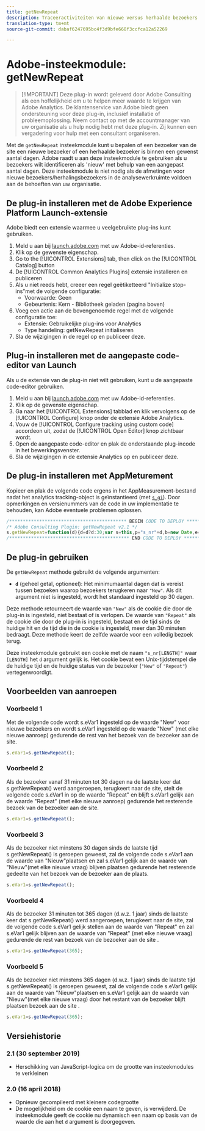 ```yaml
---
title: getNewRepeat
description: Traceeractiviteiten van nieuwe versus herhaalde bezoekers.
translation-type: tm+mt
source-git-commit: dabaf6247695bc4f3d9bfe668f3ccfca12a52269

---
```



# Adobe-insteekmodule: getNewRepeat

>[!IMPORTANT] Deze plug-in wordt geleverd door Adobe Consulting als een hoffelijkheid om u te helpen meer waarde te krijgen van Adobe Analytics. De klantenservice van Adobe biedt geen ondersteuning voor deze plug-in, inclusief installatie of probleemoplossing. Neem contact op met de accountmanager van uw organisatie als u hulp nodig hebt met deze plug-in. Zij kunnen een vergadering voor hulp met een consultant organiseren.

Met de `getNewRepeat` insteekmodule kunt u bepalen of een bezoeker van de site een nieuwe bezoeker of een herhaalde bezoeker is binnen een gewenst aantal dagen. Adobe raadt u aan deze insteekmodule te gebruiken als u bezoekers wilt identificeren als &#39;nieuw&#39; met behulp van een aangepast aantal dagen. Deze insteekmodule is niet nodig als de afmetingen voor nieuwe bezoekers/herhalingsbezoekers in de analysewerkruimte voldoen aan de behoeften van uw organisatie.

## De plug-in installeren met de Adobe Experience Platform Launch-extensie

Adobe biedt een extensie waarmee u veelgebruikte plug-ins kunt gebruiken.

1. Meld u aan bij [launch.adobe.com](https://launch.adobe.com) met uw Adobe-id-referenties.
1. Klik op de gewenste eigenschap.
1. Go to the [!UICONTROL Extensions] tab, then click on the [!UICONTROL Catalog] button
1. De [!UICONTROL Common Analytics Plugins] extensie installeren en publiceren
1. Als u niet reeds hebt, creeer een regel geëtiketteerd &quot;Initialize stop-ins&quot;met de volgende configuratie:
   * Voorwaarde: Geen
   * Gebeurtenis: Kern - Bibliotheek geladen (pagina boven)
1. Voeg een actie aan de bovengenoemde regel met de volgende configuratie toe:
   * Extensie: Gebruikelijke plug-ins voor Analytics
   * Type handeling: getNewRepeat initialiseren
1. Sla de wijzigingen in de regel op en publiceer deze.

## Plug-in installeren met de aangepaste code-editor van Launch

Als u de extensie van de plug-in niet wilt gebruiken, kunt u de aangepaste code-editor gebruiken.

1. Meld u aan bij [launch.adobe.com](https://launch.adobe.com) met uw Adobe-id-referenties.
1. Klik op de gewenste eigenschap.
1. Ga naar het [!UICONTROL Extensions] tabblad en klik vervolgens op de [!UICONTROL Configure] knop onder de extensie Adobe Analytics.
1. Vouw de [!UICONTROL Configure tracking using custom code] accordeon uit, zodat de [!UICONTROL Open Editor] knop zichtbaar wordt.
1. Open de aangepaste code-editor en plak de onderstaande plug-incode in het bewerkingsvenster.
1. Sla de wijzigingen in de extensie Analytics op en publiceer deze.

## De plug-in installeren met AppMeturement

Kopieer en plak de volgende code ergens in het AppMeasurement-bestand nadat het analytics tracking-object is geïnstantieerd (met [`s_gi`](../functions/s-gi.md)). Door opmerkingen en versienummers van de code in uw implementatie te behouden, kan Adobe eventuele problemen oplossen.

```js
/******************************************* BEGIN CODE TO DEPLOY *******************************************/
/* Adobe Consulting Plugin: getNewRepeat v2.1 */
s.getNewRepeat=function(d){d=d?d:30;var s=this,p="s_nr"+d,b=new Date,e=s.c_r(p),f=e.split("-"),c=b.getTime();b.setTime(c+864E5*d); if(""===e||18E4>c-f[0]&&"New"===f[1])return s.c_w(p,c+"-New",b),"New";s.c_w(p,c+"-Repeat",b);return"Repeat"};
/******************************************** END CODE TO DEPLOY ********************************************/
```

## De plug-in gebruiken

De `getNewRepeat` methode gebruikt de volgende argumenten:

* **`d`** (geheel getal, optioneel): Het minimumaantal dagen dat is vereist tussen bezoeken waarop bezoekers terugkeren naar `"New"`. Als dit argument niet is ingesteld, wordt het standaard ingesteld op 30 dagen.

Deze methode retourneert de waarde van `"New"` als de cookie die door de plug-in is ingesteld, niet bestaat of is verlopen. De waarde van `"Repeat"` als de cookie die door de plug-in is ingesteld, bestaat en de tijd sinds de huidige hit en de tijd die in de cookie is ingesteld, meer dan 30 minuten bedraagt. Deze methode keert de zelfde waarde voor een volledig bezoek terug.

Deze insteekmodule gebruikt een cookie met de naam `"s_nr[LENGTH]"` waar `[LENGTH]` het `d` argument gelijk is. Het cookie bevat een Unix-tijdstempel die de huidige tijd en de huidige status van de bezoeker (`"New"` of `"Repeat"`) vertegenwoordigt.

## Voorbeelden van aanroepen

### Voorbeeld 1

Met de volgende code wordt s.eVar1 ingesteld op de waarde &quot;New&quot; voor nieuwe bezoekers en wordt s.eVar1 ingesteld op de waarde &quot;New&quot; (met elke nieuwe aanroep) gedurende de rest van het bezoek van de bezoeker aan de site.

```js
s.eVar1=s.getNewRepeat();
```

### Voorbeeld 2

Als de bezoeker vanaf 31 minuten tot 30 dagen na de laatste keer dat s.getNewRepeat() werd aangeroepen, terugkeert naar de site, stelt de volgende code s.eVar1 in op de waarde &quot;Repeat&quot; en blijft s.eVar1 gelijk aan de waarde &quot;Repeat&quot; (met elke nieuwe aanroep) gedurende het resterende bezoek van de bezoeker aan de site.

```js
s.eVar1=s.getNewRepeat();
```

### Voorbeeld 3

Als de bezoeker niet minstens 30 dagen sinds de laatste tijd s.getNewRepeat() is geroepen geweest, zal de volgende code s.eVar1 aan de waarde van &quot;Nieuw&quot;plaatsen en zal s.eVar1 gelijk aan de waarde van &quot;Nieuw&quot;(met elke nieuwe vraag) blijven plaatsen gedurende het resterende gedeelte van het bezoek van de bezoeker aan de plaats.

```js
s.eVar1=s.getNewRepeat();
```

### Voorbeeld 4

Als de bezoeker 31 minuten tot 365 dagen (d.w.z. 1 jaar) sinds de laatste keer dat s.getNewRepeat() werd aangeroepen, terugkeert naar de site, zal de volgende code s.eVar1 gelijk stellen aan de waarde van &quot;Repeat&quot; en zal s.eVar1 gelijk blijven aan de waarde van &quot;Repeat&quot; (met elke nieuwe vraag) gedurende de rest van bezoek van de bezoeker aan de site .

```js
s.eVar1=s.getNewRepeat(365);
```

### Voorbeeld 5

Als de bezoeker niet minstens 365 dagen (d.w.z. 1 jaar) sinds de laatste tijd s.getNewRepeat() is geroepen geweest, zal de volgende code s.eVar1 gelijk aan de waarde van &quot;Nieuw&quot;plaatsen en s.eVar1 gelijk aan de waarde van &quot;Nieuw&quot;(met elke nieuwe vraag) door het restant van de bezoeker blijft plaatsen bezoek aan de site .

```js
s.eVar1=s.getNewRepeat(365);
```

## Versiehistorie

### 2.1 (30 september 2019)

* Herschikking van JavaScript-logica om de grootte van insteekmodules te verkleinen

### 2.0 (16 april 2018)

* Opnieuw gecompileerd met kleinere codegrootte
* De mogelijkheid om de cookie een naam te geven, is verwijderd. De insteekmodule geeft de cookie nu dynamisch een naam op basis van de waarde die aan het `d` argument is doorgegeven.
